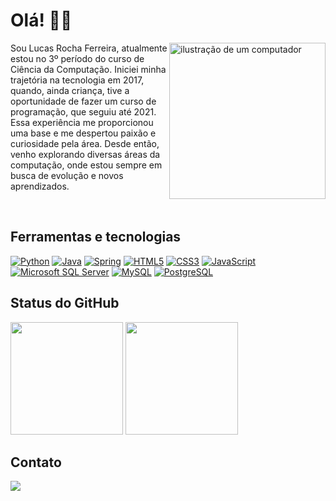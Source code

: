 
# Olá! 👋🏼

<img src="https://raw.githubusercontent.com/MicaelliMedeiros/micaellimedeiros/master/image/computer-illustration.png" alt="ilustração de um computador" min-width="250px" max-width="250px" width="250px" align="right">

Sou Lucas Rocha Ferreira, atualmente estou no 3º período do curso de Ciência da Computação. Iniciei minha trajetória na tecnologia em 2017, quando, ainda criança, tive a oportunidade de fazer um curso de programação, que seguiu até 2021. Essa experiência me proporcionou uma base e me despertou paixão e curiosidade pela área. Desde então, venho explorando diversas áreas da computação, onde estou sempre em busca de evolução e novos aprendizados.

<br>

## Ferramentas e tecnologias

<a href="#"><img loading="lazy" src="https://img.shields.io/badge/Python-14354C?style=for-the-badge&logo=python&logoColor=white" alt="Python"/></a>
<a href="#"><img loading="lazy" src="https://img.shields.io/badge/java-%23ED8B00.svg?style=for-the-badge&logo=openjdk&logoColor=white" alt="Java"/></a>
<a href="#"><img loading="lazy" src="https://img.shields.io/badge/Spring-6DB33F?style=for-the-badge&logo=spring&logoColor=white" alt="Spring"/></a>
<a href="#"><img loading="lazy" src="https://img.shields.io/badge/HTML5-E34F26?style=for-the-badge&logo=html5&logoColor=white" alt="HTML5"/></a>
<a href="#"><img loading="lazy" src="https://img.shields.io/badge/CSS3-1572B6?style=for-the-badge&logo=css3&logoColor=white" alt="CSS3"/></a>
<a href="#"><img loading="lazy" src="https://img.shields.io/badge/JavaScript-323330?style=for-the-badge&logo=javascript&logoColor=F7DF1E" alt="JavaScript"/></a>
<a href="#"><img loading="lazy" src="https://img.shields.io/badge/Microsoft_SQL_Server-CC2927?style=for-the-badge&logo=microsoft-sql-server&logoColor=white" alt="Microsoft SQL Server"/></a>
<a href="#"><img loading="lazy" src="https://img.shields.io/badge/mysql-4479A1.svg?style=for-the-badge&logo=mysql&logoColor=white" alt="MySQL"/></a>
<a href="#"><img loading="lazy" src="https://img.shields.io/badge/PostgreSQL-316192?style=for-the-badge&logo=postgresql&logoColor=white" alt="PostgreSQL"/></a>

## Status do GitHub

<a href="https://github.com/lrflucas/" target="_blank"><img loading="lazy" height="180px" weight="180px" src="https://github-readme-stats.vercel.app/api?username=lrflucas&theme=one_dark_pro&show_icons=true" target="_blank"/></a>
<a href="https://github.com/lrflucas/" target="_blank"><img loading="lazy" height="180px" weight="180px" src="https://github-readme-stats.vercel.app/api/top-langs/?username=lrflucas&layout=compact&theme=one_dark_pro" target="_blank"/></a>

## Contato

<a href="https://www.linkedin.com/in/lucaslrf" target="_blank"><img loading="lazy" src="https://img.shields.io/badge/LinkedIn-0077B5?style=for-the-badge&logo=linkedin&logoColor=white" target="_blank"/></a>

